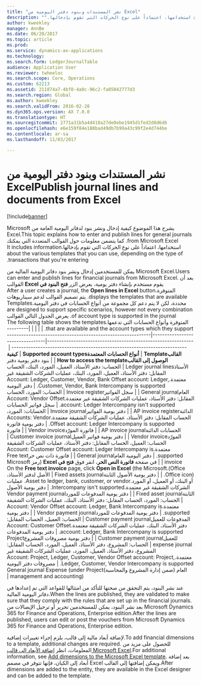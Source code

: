 ```yaml
---
title: "نشر المستندات وبنود دفتر اليومية من Excel"
description: "‏‫يشرح هذا الموضوع كيفية إدخال ونشر بنود لدفاتر اليومية العامة من Microsoft Excel. كما يتضمن معلومات حول القوالب المتعددة التي يمكنك استخدامها، اعتماداً على نوع الحركات التي تقوم بإدخالها."
author: kweekley
manager: AnnBe
ms.date: 06/20/2017
ms.topic: article
ms.prod: 
ms.service: dynamics-ax-applications
ms.technology: 
ms.search.form: LedgerJournalTable
audience: Application User
ms.reviewer: twheeloc
ms.search.scope: Core, Operations
ms.custom: 62213
ms.assetid: 211874a7-4bf0-4a0c-96c2-fa05042777d3
ms.search.region: Global
ms.author: kweekley
ms.search.validFrom: 2016-02-28
ms.dyn365.ops.version: AX 7.0.0
ms.translationtype: HT
ms.sourcegitcommit: 2771a31b5a4d418a27de0ebe1945d1fed2d8d6d6
ms.openlocfilehash: e6e159f84e188bad49db7b99a43c99f2e4d744be
ms.contentlocale: ar-sa
ms.lasthandoff: 11/03/2017

---
```


# <a name="publish-journal-lines-and-documents-from-excel"></a><span data-ttu-id="1cfc5-104">نشر المستندات وبنود دفتر اليومية من Excel</span><span class="sxs-lookup"><span data-stu-id="1cfc5-104">Publish journal lines and documents from Excel</span></span>

[!include[banner](../includes/banner.md)]


<span data-ttu-id="1cfc5-105">‏‫يشرح هذا الموضوع كيفية إدخال ونشر بنود لدفاتر اليومية العامة من Microsoft Excel.</span><span class="sxs-lookup"><span data-stu-id="1cfc5-105">This topic explains how to enter and publish lines for general journals from Microsoft Excel.</span></span> <span data-ttu-id="1cfc5-106">كما يتضمن معلومات حول القوالب المتعددة التي يمكنك استخدامها، اعتماداً على نوع الحركات التي تقوم بإدخالها.</span><span class="sxs-lookup"><span data-stu-id="1cfc5-106">It includes information about the various templates that you can use, depending on the type of transactions that you're entering.</span></span>

<span data-ttu-id="1cfc5-107">يمكن للمستخدمين إدخال ونشر بنود دفاتر اليومية المالية من Microsoft Excel.</span><span class="sxs-lookup"><span data-stu-id="1cfc5-107">Users can enter and publish lines for financial journals from Microsoft Excel.</span></span> <span data-ttu-id="1cfc5-108">بعد أن يقوم مستخدم بإنشاء دفتر يومية، يعرض الزر **‬‏‫فتح البنود في Excel** القوالب المتوفرة.</span><span class="sxs-lookup"><span data-stu-id="1cfc5-108">After a user creates a journal, the **Open lines in Excel** button displays the templates that are available.</span></span> <span data-ttu-id="1cfc5-109">يتم تصميم القوالب لدعم سيناريوهات محددة، لكن لا يتم دعم كل مجموعة من أنواع الحسابات في دفتر اليومية.</span><span class="sxs-lookup"><span data-stu-id="1cfc5-109">Templates are designed to support specific scenarios, however not every combination of account type is supported in the journal.</span></span> <span data-ttu-id="1cfc5-110">يعرض الجدول التالي القوالب المتوفرة وأنواع الحسابات التي تدعمها.</span><span class="sxs-lookup"><span data-stu-id="1cfc5-110">The following table shows the templates that are available and the account types which they support.</span></span>
|                          |                                                                                                                         |                                                                                         |
|--------------------------|-------------------------------------------------------------------------------------------------------------------------|-----------------------------------------------------------------------------------------|
| <span data-ttu-id="1cfc5-111">**القالب**</span><span class="sxs-lookup"><span data-stu-id="1cfc5-111">**Template**</span></span>             | <span data-ttu-id="1cfc5-112">**أنواع الحسابات المعتمدة**</span><span class="sxs-lookup"><span data-stu-id="1cfc5-112">**Supported account types**</span></span>                                                                                             | <span data-ttu-id="1cfc5-113">**كيفية الوصول إلى القالب**</span><span class="sxs-lookup"><span data-stu-id="1cfc5-113">**How to access the template**</span></span>                                                          |
| <span data-ttu-id="1cfc5-114">بنود دفتر يومية دفتر الأستاذ</span><span class="sxs-lookup"><span data-stu-id="1cfc5-114">Ledger journal lines</span></span>     | <span data-ttu-id="1cfc5-115">الحساب: دفتر الأستاذ، العميل، المورد، البنك، الحساب المقابل: دفتر الأستاذ، العميل، المورد، البنك، عمليات الشركات الشقيقة غير معتمدة.</span><span class="sxs-lookup"><span data-stu-id="1cfc5-115">Account: Ledger, Customer, Vendor, Bank Offset account: Ledger, Customer, Vendor, Bank Intercompany is supported.</span></span>       | <span data-ttu-id="1cfc5-116">دفتر اليومية العام</span><span class="sxs-lookup"><span data-stu-id="1cfc5-116">General journal</span></span>                                                                         |
| <span data-ttu-id="1cfc5-117">سجل الفواتير</span><span class="sxs-lookup"><span data-stu-id="1cfc5-117">Invoice register</span></span>         | <span data-ttu-id="1cfc5-118">الحساب: المورد، الحساب المقابل: دفتر الأستاذ، عمليات الشركات الشقيقة غير معتمدة.</span><span class="sxs-lookup"><span data-stu-id="1cfc5-118">Account: Vendor Offset account: Ledger Intercompany isn't supported.</span></span>                                                    | <span data-ttu-id="1cfc5-119">سجل فواتير الحسابات الدائنة</span><span class="sxs-lookup"><span data-stu-id="1cfc5-119">AP invoice register</span></span>                                                                     |
| <span data-ttu-id="1cfc5-120">دفتر يومية الفواتير</span><span class="sxs-lookup"><span data-stu-id="1cfc5-120">Invoice journal</span></span>          | <span data-ttu-id="1cfc5-121">الحسابات: المورد، الحساب المقابل: دفتر الأستاذ، عمليات الشركات الشقيقة معتمدة.</span><span class="sxs-lookup"><span data-stu-id="1cfc5-121">Accounts: Vendor Offset account: Ledger Intercompany is supported.</span></span>                                                      | <span data-ttu-id="1cfc5-122">دفتر يومية فاتورة الحسابات الدائنة</span><span class="sxs-lookup"><span data-stu-id="1cfc5-122">AP invoice journal</span></span>                                                                      |
| <span data-ttu-id="1cfc5-123">فاتورة المورّد</span><span class="sxs-lookup"><span data-stu-id="1cfc5-123">Vendor invoice</span></span>           |                                                                                                                         | <span data-ttu-id="1cfc5-124">فاتورة المورّد</span><span class="sxs-lookup"><span data-stu-id="1cfc5-124">Vendor invoice</span></span>                                                                          |
| <span data-ttu-id="1cfc5-125">دفتر يومية فواتير العميل</span><span class="sxs-lookup"><span data-stu-id="1cfc5-125">Customer invoice journal</span></span> | <span data-ttu-id="1cfc5-126">الحساب: العميل، الحساب المقابل: دفتر الأستاذ، عمليات الشركات الشقيقة معتمدة.</span><span class="sxs-lookup"><span data-stu-id="1cfc5-126">Account: Customer Offset account: Ledger Intercompany is supported.</span></span>                                                     | <span data-ttu-id="1cfc5-127">دفتر اليومية العام</span><span class="sxs-lookup"><span data-stu-id="1cfc5-127">General journal</span></span>                                                                         |
| <span data-ttu-id="1cfc5-128">فاتورة ذات نص حر</span><span class="sxs-lookup"><span data-stu-id="1cfc5-128">Free text invoice</span></span>        |                                                                                                                         | <span data-ttu-id="1cfc5-129">في صفحة **فاتورة النص الحر**، انقر فوق **فتح في Excel** (رمز Microsoft Office).</span><span class="sxs-lookup"><span data-stu-id="1cfc5-129">On the **Free text invoice** page, click **Open in Excel** (the Microsoft Office icon).</span></span> |
| <span data-ttu-id="1cfc5-130">دفتر يومية الأصول الثابتة</span><span class="sxs-lookup"><span data-stu-id="1cfc5-130">Fixed assets journal</span></span>     | <span data-ttu-id="1cfc5-131">الأصل لدفتر الأستاذ، أو البنك، أو العميل، أو المورد.</span><span class="sxs-lookup"><span data-stu-id="1cfc5-131">Asset to ledger, bank, customer, or vendor.</span></span> <span data-ttu-id="1cfc5-132">عمليات الشركات الشقيقة غير معتمدة.</span><span class="sxs-lookup"><span data-stu-id="1cfc5-132">Intercompany isn't supported.</span></span>                                               | <span data-ttu-id="1cfc5-133">دفتر يومية الأصول الثابتة</span><span class="sxs-lookup"><span data-stu-id="1cfc5-133">Fixed asset journal</span></span>                                                                     |
| <span data-ttu-id="1cfc5-134">دفتر يومية المدفوعات للمورد</span><span class="sxs-lookup"><span data-stu-id="1cfc5-134">Vendor payment journal</span></span>   | <span data-ttu-id="1cfc5-135">الحساب: المورد، الحساب المقابل: دفتر الأستاذ، البنك، عمليات الشركات الشقيقة معتمدة.</span><span class="sxs-lookup"><span data-stu-id="1cfc5-135">Account: Vendor Offset account: Ledger, Bank Intercompany is supported.</span></span>                                                 | <span data-ttu-id="1cfc5-136">دفتر يومية المدفوعات للمورد</span><span class="sxs-lookup"><span data-stu-id="1cfc5-136">Vendor payment journal</span></span>                                                                  |
| <span data-ttu-id="1cfc5-137">دفتر يومية المدفوعات للعميل</span><span class="sxs-lookup"><span data-stu-id="1cfc5-137">Customer payment journal</span></span> | <span data-ttu-id="1cfc5-138">الحساب: العميل، الحساب المقابل: دفتر الأستاذ، البنك، عمليات الشركات الشقيقة معتمدة.</span><span class="sxs-lookup"><span data-stu-id="1cfc5-138">Account: Customer Offset account: Ledger, Bank Intercompany is supported.</span></span>                                               | <span data-ttu-id="1cfc5-139">دفتر يومية المدفوعات للعميل</span><span class="sxs-lookup"><span data-stu-id="1cfc5-139">Customer payment journal</span></span>                                                                |
| <span data-ttu-id="1cfc5-140">دفتر يومية مصروفات المشروع</span><span class="sxs-lookup"><span data-stu-id="1cfc5-140">Project expense journal</span></span>  | <span data-ttu-id="1cfc5-141">الحساب: المشروع، دفتر الأستاذ، العميل، المورد، الحساب المقابل: المشروع، دفتر الأستاذ، العميل، المورد، عمليات الشركات الشقيقة غير معتمدة.</span><span class="sxs-lookup"><span data-stu-id="1cfc5-141">Account: Project, Ledger, Customer, Vendor Offset account: Project, Ledger, Customer, Vendor Intercompany is supported.</span></span> | <span data-ttu-id="1cfc5-142">مصروفات دفتر اليومية العام‬ (ضمن ‏‫‏‫إدارة المشروع‬ والمحاسبة)</span><span class="sxs-lookup"><span data-stu-id="1cfc5-142">General journal Expense (under Project management and accounting)</span></span>                       |

<span data-ttu-id="1cfc5-143">عند نشر البنود، يتم التحقق من صحتها للتأكد من امتثالها للقواعد التي تم إعدادها في دفاتر اليومية المالية.</span><span class="sxs-lookup"><span data-stu-id="1cfc5-143">When the lines are published, they are validated to make sure that they comply with the rules that are set up in the financial journals.</span></span> <span data-ttu-id="1cfc5-144">بعد نشر البنود، يمكن للمستخدمين تحرير أو ترحيل الإيصالات من Microsoft Dynamics 365 for Finance and Operations, Enterprise edition.</span><span class="sxs-lookup"><span data-stu-id="1cfc5-144">After the lines are published, users can edit or post the vouchers from Microsoft Dynamics 365 for Finance and Operations, Enterprise edition.</span></span> 

<span data-ttu-id="1cfc5-145">لإضافة أبعاد مالية إلى قالب، يلزم إجراء تغييرات إضافية.</span><span class="sxs-lookup"><span data-stu-id="1cfc5-145">To add financial dimensions to a template, additional changes are required.</span></span> <span data-ttu-id="1cfc5-146">للحصول على مزيد من المعلومات، انظر [إضافة الأبعاد إلى قالب Microsoft Excel](../../dev-itpro/financial/add-dimensions-excel-templates.md).</span><span class="sxs-lookup"><span data-stu-id="1cfc5-146">For additional information, see [Add dimensions to the Microsoft Excel template](../../dev-itpro/financial/add-dimensions-excel-templates.md).</span></span> <span data-ttu-id="1cfc5-147">بعد إضافة أبعاد إلى الكيان، فإنها تتوفر في مصمم Excel ويمكن إضافتها إلى القالب.</span><span class="sxs-lookup"><span data-stu-id="1cfc5-147">After dimensions are added to the entity, they are available in the Excel designer and can be added to the template.</span></span>






